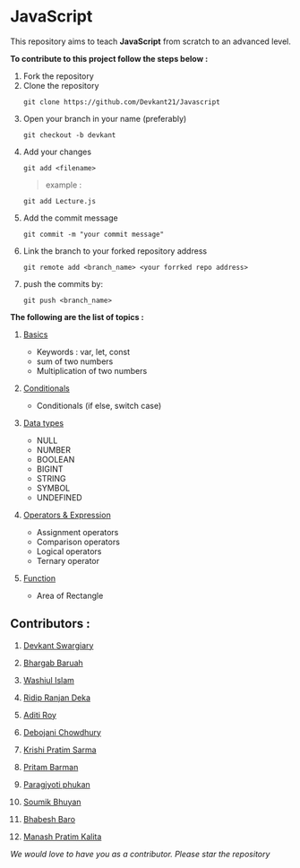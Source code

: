# JavaScript


This repository aims to teach **JavaScript** from scratch to an advanced level.

**To contribute to this project follow the steps below :**

1. Fork the repository
2. Clone the repository
    ```
    git clone https://github.com/Devkant21/Javascript
    ```
3. Open your branch in your name (preferably)
    ```
    git checkout -b devkant
    ```
4. Add your changes
    ```
    git add <filename>
    ```
    >example : 
    ```
    git add Lecture.js
    ```
5. Add the commit message
    ```
    git commit -m "your commit message"
    ```
6. Link the branch to your forked repository address 
    ```
    git remote add <branch_name> <your forrked repo address>
    ```
7. push the commits by:
    ```
    git push <branch_name>
**The following are the list of topics :**

1. [Basics](Basics.js)
    - Keywords : var, let, const
    - sum of two numbers
    - Multiplication of two numbers
2. [Conditionals](Conditionals.js)
    - Conditionals (if else, switch case)

3. [Data types](Data_types.js)
    - NULL 
    - NUMBER 
    - BOOLEAN 
    - BIGINT 
    - STRING 
    - SYMBOL 
    - UNDEFINED
    

4. [Operators & Expression](Expression&Operatoros.js)
    - Assignment operators 
    - Comparison operators
    - Logical operators
    - Ternary operator

5. [Function](function.js)
    - Area of Rectangle


## Contributors :

1. [Devkant Swargiary](https://github.com/Devkant21/)
2. [Bhargab Baruah](https://github.com/Bhargabbaruah/)
3. [Washiul Islam](https://github.com/Rashob)
4. [Ridip Ranjan Deka](https://github.com/ridipranjandeka)
5. [Aditi Roy](https://github.com/aditiroy11)
6. [Debojani Chowdhury](https://github.com/debojani23)
7. [Krishi Pratim Sarma](https://github.com/Krishi34S)
8. [Pritam Barman](https://github.com/PritamBarman98)
9. [Paragjyoti phukan](https://github.com/PJPhukan)
10. [Soumik Bhuyan](https://github.com/soumikbhuyan9)
11. [Bhabesh Baro](https://github.com/bhabeshbaro)


14. [Manash Pratim Kalita](https://github.com/Manash05)





*We would love to have you as a contributor. 
Please star the repository*
